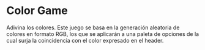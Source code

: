 # Color Game
Adivina los colores.
Este juego se basa en la generación aleatoria de colores en formato RGB, los que se aplicarán a una paleta de opciones de la cual surja la coincidencia con el color expresado en el header.
